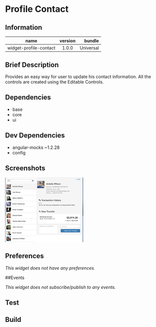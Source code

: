 # Profile Contact

## Information

| name                  | version           | bundle           |
| ----------------------|:-----------------:| ----------------:|
| widget-profile-contact    | 1.0.0 			| Universal        |

## Brief Description

Provides an easy way for user to update his contact information. All the controls are created using the Editable Controls.

## Dependencies

* base
* core
* ui

## Dev Dependencies

* angular-mocks ~1.2.28
* config

## Screenshots
<img src="docs/media/screenshot.png" width="50%" title="Widget Screenshot" />

## Preferences

_This widget does not have any preferences._


##Events

_This widget does not subscribe/publish to any events._


## Test

## Build
